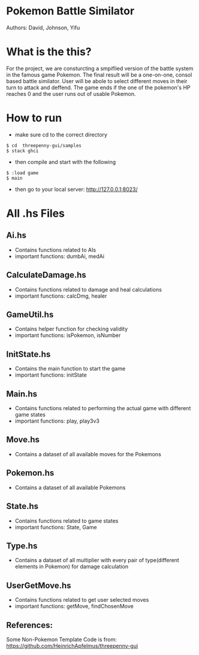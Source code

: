 # Pokemon Battle Similator
Authors: David, Johnson, Yifu

# What is the this?
For the project, we are consturcting a smpiflied version of the battle system in the famous game Pokemon. The final result will be a one-on-one, consol based battle similator. User will be abole to select different moves in their turn to attack and deffend. The game ends if the one of the pokemon's HP reaches 0 and the user runs out of usable Pokemon.
# How to run
* make sure cd to the correct directory
```
$ cd  threepenny-gui/samples
$ stack ghci
```
* then compile and start with the following
```
$ :load game
$ main
```
* then go to your local server: http://127.0.0.1:8023/

# All .hs Files
## Ai.hs
* Contains functions related to AIs
* important functions: dumbAi, medAi

## CalculateDamage.hs
* Contains functions related to damage and heal calculations
* important functions: calcDmg, healer

## GameUtil.hs
* Contains helper function for checking validity
* important functions: isPokemon, isNumber

## InitState.hs
* Contains the main function to start the game
* important functions: initState

## Main.hs
* Contains functions related to performing the actual game with different game states
* important functions: play, play3v3

## Move.hs
* Contains a dataset of all available moves for the Pokemons

## Pokemon.hs
* Contains a dataset of all available Pokemons

## State.hs
* Contains functions related to game states
* important functions: State, Game

## Type.hs
* Contains a dataset of all multiplier with every pair of type(different elements in Pokemon) for damage calculation

## UserGetMove.hs
* Contains functions related to get user selected moves
* important functions: getMove, findChosenMove


## References:
Some Non-Pokemon Template Code is from: https://github.com/HeinrichApfelmus/threepenny-gui
